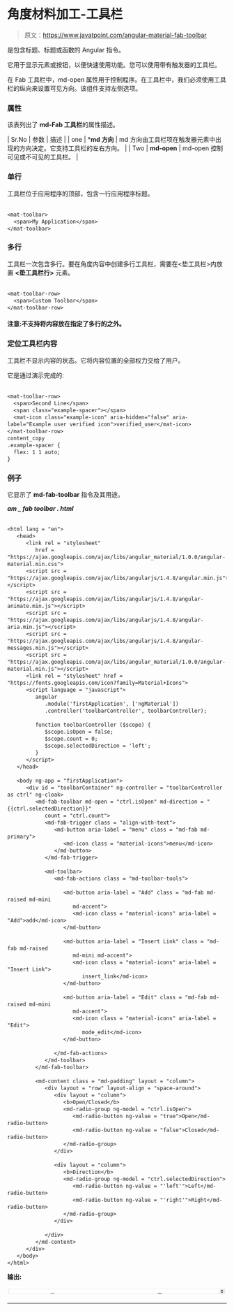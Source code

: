 # 角度材料加工-工具栏

> 原文：<https://www.javatpoint.com/angular-material-fab-toolbar>

<md-fab-toolbar>是包含标题、标题或函数的 Angular 指令。</md-fab-toolbar>

它用于显示元素或按钮，以便快速使用功能。您可以使用带有触发器的工具栏。

在 Fab 工具栏中，md-open 属性用于控制程序。在工具栏中，我们必须使用工具栏的纵向来设置可见方向。该组件支持左侧选项。

### 属性

该表列出了 **md-Fab 工具栏**的属性描述。

| Sr.No | 参数 | 描述 |
| one | ***md 方向** | md 方向由工具栏项在触发器元素中出现的方向决定。它支持工具栏的左右方向。 |
| Two | **md-open** | md-open 控制可见或不可见的工具栏。 |

### 单行

工具栏位于应用程序的顶部，包含一行应用程序标题。

```

<mat-toolbar>
  <span>My Application</span>
</mat-toolbar>

```

### 多行

工具栏一次包含多行。要在角度内容中创建多行工具栏，需要在<垫工具栏>内放置 **<垫工具栏行>** 元素。

```

<mat-toolbar-row>
  <span>Custom Toolbar</span>
</mat-toolbar-row>

```

#### 注意:不支持将内容放在指定了多行的<mat-toolbar-row>之外。</mat-toolbar-row>

### 定位工具栏内容

工具栏不显示内容的状态。它将内容位置的全部权力交给了用户。

它是通过演示完成的:

```

<mat-toolbar-row>
  <span>Second Line</span>
  <span class="example-spacer"></span>
  <mat-icon class="example-icon" aria-hidden="false" aria-label="Example user verified icon">verified_user</mat-icon>
</mat-toolbar-row>
content_copy
.example-spacer {
  flex: 1 1 auto;
}

```

### 例子

它显示了 **md-fab-toolbar** 指令及其用途。

***am _ fab toolbar . html***

```

<html lang = "en">
   <head>
      <link rel = "stylesheet"
         href = "https://ajax.googleapis.com/ajax/libs/angular_material/1.0.0/angular-material.min.css">
      <script src = "https://ajax.googleapis.com/ajax/libs/angularjs/1.4.8/angular.min.js"></script>
      <script src = "https://ajax.googleapis.com/ajax/libs/angularjs/1.4.8/angular-animate.min.js"></script>
      <script src = "https://ajax.googleapis.com/ajax/libs/angularjs/1.4.8/angular-aria.min.js"></script>
      <script src = "https://ajax.googleapis.com/ajax/libs/angularjs/1.4.8/angular-messages.min.js"></script>
      <script src = "https://ajax.googleapis.com/ajax/libs/angular_material/1.0.0/angular-material.min.js"></script>
      <link rel = "stylesheet" href = "https://fonts.googleapis.com/icon?family=Material+Icons">
      <script language = "javascript">
         angular
            .module('firstApplication', ['ngMaterial'])
            .controller('toolbarController', toolbarController);

         function toolbarController ($scope) {
            $scope.isOpen = false;
            $scope.count = 0;
            $scope.selectedDirection = 'left';          
         }                 
      </script>      
   </head>

   <body ng-app = "firstApplication"> 
      <div id = "toolbarContainer" ng-controller = "toolbarController as ctrl" ng-cloak>
         <md-fab-toolbar md-open = "ctrl.isOpen" md-direction = "{{ctrl.selectedDirection}}"
            count = "ctrl.count">
            <md-fab-trigger class = "align-with-text">
               <md-button aria-label = "menu" class = "md-fab md-primary">
                  <md-icon class = "material-icons">menu</md-icon>
               </md-button>
            </md-fab-trigger>

            <md-toolbar>
               <md-fab-actions class = "md-toolbar-tools">

                  <md-button aria-label = "Add" class = "md-fab md-raised md-mini
                     md-accent">
                     <md-icon class = "material-icons" aria-label = "Add">add</md-icon>
                  </md-button>

                  <md-button aria-label = "Insert Link" class = "md-fab md-raised
                     md-mini md-accent">
                     <md-icon class = "material-icons" aria-label = "Insert Link">
                        insert_link</md-icon>
                  </md-button>

                  <md-button aria-label = "Edit" class = "md-fab md-raised md-mini
                     md-accent">
                     <md-icon class = "material-icons" aria-label = "Edit">
                        mode_edit</md-icon>
                  </md-button>

               </md-fab-actions>
            </md-toolbar>
         </md-fab-toolbar>

         <md-content class = "md-padding" layout = "column">
            <div layout = "row" layout-align = "space-around">
               <div layout = "column">
                  <b>Open/Closed</b>
                  <md-radio-group ng-model = "ctrl.isOpen">
                     <md-radio-button ng-value = "true">Open</md-radio-button>
                     <md-radio-button ng-value = "false">Closed</md-radio-button>
                  </md-radio-group>
               </div>

               <div layout = "column">
                  <b>Direction</b>
                  <md-radio-group ng-model = "ctrl.selectedDirection">
                     <md-radio-button ng-value = "'left'">Left</md-radio-button>
                     <md-radio-button ng-value = "'right'">Right</md-radio-button>
                  </md-radio-group>
               </div>

            </div>
         </md-content>
      </div>
   </body>
</html>

```

**输出:**

![Angular Material Fab-Toolbar](img/da3220e7deb93c7054696e3bcb6b6954.png)

* * *